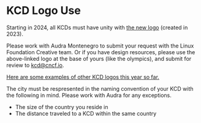 # KCD Logo Use

Starting in 2024, all KCDs must have unity with [the new logo](https://github.com/cncf/artwork/blob/main/examples/other.md#kubernetes-community-days) (created in 2023).

Please work with Audra Montenegro to submit your request with the Linux Foundation Creative team. Or if you have design resources, please use the above-linked logo at the base of yours (like the olympics), and submit for review to kcd@cncf.io.

[Here are some examples of other KCD logos this year so far.](https://drive.google.com/drive/folders/1g4AvMvLqNPDVCIHXviuQge8-uFXyKv4y?usp=sharing)

The city must be respresented in the naming convention of your KCD with the following in mind. Please work with Audra for any exceptions.
* The size of the country you reside in
* The distance traveled to a KCD within the same country
